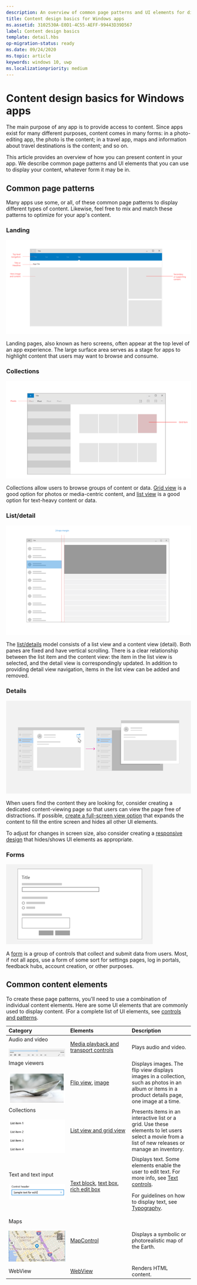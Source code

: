 ```yaml
---
description: An overview of common page patterns and UI elements for displaying content in your Windows app.
title: Content design basics for Windows apps
ms.assetid: 3102530A-E0D1-4C55-AEFF-99443D39D567
label: Content design basics
template: detail.hbs
op-migration-status: ready
ms.date: 09/24/2020
ms.topic: article
keywords: windows 10, uwp
ms.localizationpriority: medium
---
```

# Content design basics for Windows apps

The main purpose of any app is to provide access to content. Since apps exist for many different purposes, content comes in many forms: in a photo-editing app, the photo is the content; in a travel app, maps and information about travel destinations is the content; and so on. 

This article provides an overview of how you can present content in your app. We describe common page patterns and UI elements that you can use to display your content, whatever form it may be in.

## Common page patterns

Many apps use some, or all, of these common page patterns to display different types of content. Likewise, feel free to mix and match these patterns to optimize for your app's content.

### Landing

![landing page](images/content-basics/hero-screen.png)

Landing pages, also known as hero screens, often appear at the top level of an app experience. The large surface area serves as a stage for apps to highlight content that users may want to browse and consume.

### Collections

![gallery](images/content-basics/gridview.png)

Collections allow users to browse groups of content or data. [Grid view](../controls-and-patterns/item-templates-gridview.md) is a good option for photos or media-centric content, and [list view](../controls-and-patterns/item-templates-listview.md) is a good option for text-heavy content or data.


### List/detail

![list details](images/content-basics/list-detail.png)

The [list/details](../controls-and-patterns/list-details.md) model consists of a list view and a content view (detail). Both panes are fixed and have vertical scrolling. There is a clear relationship between the list item and the content view: the item in the list view is selected, and the detail view is correspondingly updated. In addition to providing detail view navigation, items in the list view can be added and removed.

### Details

![multiple views](images/multi-view.png)

When users find the content they are looking for, consider creating a dedicated content-viewing page so that users can view the page free of distractions. If possible, [create a full-screen view option](../layout/show-multiple-views.md) that expands the content to fill the entire screen and hides all other UI elements. 

To adjust for changes in screen size, also consider creating a [responsive design](design-and-ui-intro.md) that hides/shows UI elements as appropriate.

### Forms
![form](images/content-basics/forms.png)

A [form](../controls-and-patterns/forms.md) is a group of controls that collect and submit data from users. Most, if not all apps, use a form of some sort for settings pages, log in portals, feedback hubs, account creation, or other purposes. 

## Common content elements

To create these page patterns, you'll need to use a combination of individual content elements. Here are some UI elements that are commonly used to display content. (For a complete list of UI elements, see [controls and patterns](../controls-and-patterns/index.md).

<div class="mx-responsive-img">
<table>
<colgroup>
<col width="33%" />
<col width="33%" />
<col width="33%" />
</colgroup>
<thead>
<tr class="header">
<th align="left">Category</th>
<th align="left">Elements</th>
<th align="left">Description</th>
</tr>
</thead>
<tbody>
<tr class="odd">
<td align="left">Audio and video<br/><br/>
    <img src="images/content-basics/media-transport.png" alt="media transport control" /></td>
<td align="left"><a href="../controls-and-patterns/media-playback.md">Media playback and transport controls</a></td>
<td align="left">Plays audio and video.</td>
</tr>
<tr class="even">
<td align="left">Image viewers<br/><br/>
    <img src="images/content-basics/flipview.jpg" alt="flip view" /></td>
<td align="left"><a href="../controls-and-patterns/flipview.md">Flip view</a>, <a href="../controls-and-patterns/images-imagebrushes.md">image</a></td>
<td align="left">Displays images. The flip view displays images in a collection, such as photos in an album or items in a product details page, one image at a time.</td>
</tr>
<tr class="odd">
<td align="left">Collections <br/><br/>
    <img src="images/content-basics/listview.png" alt="list view" /></td>
<td align="left"><a href="../controls-and-patterns/lists.md">List view and grid view</a></td>
<td align="left">Presents items in an interactive list or a grid. Use these elements to let users select a movie from a list of new releases or manage an inventory.</td>
</tr>
<tr class="even">
<td align="left">Text and text input <br/><br/>
    <img src="images/content-basics/textbox.png" alt="text box" /></td>
<td align="left"><p><a href="../controls-and-patterns/text-block.md">Text block</a>, <a href="../controls-and-patterns/text-box.md">text box</a>, <a href="../controls-and-patterns/rich-edit-box.md">rich edit box</a></p>
</td>
<td align="left">Displays text. Some elements enable the user to edit text. For more info, see <a href="../controls-and-patterns/text-controls.md">Text controls</a>.
<p>For guidelines on how to display text, see <a href="../style/typography.md">Typography</a>.</p>
</td>
</tr>
<tr class="odd">
<td align="left">Maps<br/><br/>
    <img src="images/content-basics/mapcontrol.png" alt="map control" /></td>
<td align="left"><a href="/windows/uwp/maps-and-location/display-maps">MapControl</a></td>
<td align="left">Displays a symbolic or photorealistic map of the Earth.</td>
</tr>
<tr class="even">
<td align="left">WebView</td>
<td align="left"><a href="../controls-and-patterns/web-view.md">WebView</a></td>
<td align="left">Renders HTML content.</td>
</tr>
</tbody>
</table>
</div>
